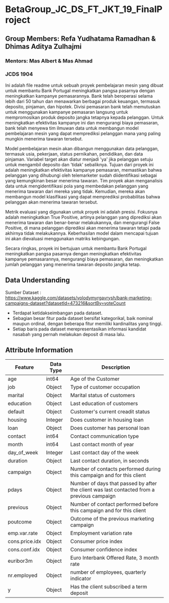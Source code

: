 # BetaGroup_JC_DS_FT_JKT_19_FinalProject
## Group Members: Refa Yudhatama Ramadhan & Dhimas Aditya Zulhajmi
### Mentors: Mas Albert & Mas Ahmad
### JCDS 1904

Ini adalah file readme untuk sebuah proyek pembelajaran mesin yang dibuat untuk membantu Bank Portugal meningkatkan pangsa pasarnya dengan meningkatkan kampanye pemasarannya. Bank telah beroperasi selama lebih dari 50 tahun dan menawarkan berbagai produk keuangan, termasuk deposito, pinjaman, dan hipotek. Divisi pemasaran bank telah memutuskan untuk menggunakan kampanye pemasaran langsung untuk mempromosikan produk deposito jangka tetapnya kepada pelanggan. Untuk meningkatkan efektivitas kampanye ini dan mengurangi biaya pemasaran, bank telah menyewa tim ilmuwan data untuk membangun model pembelajaran mesin yang dapat memprediksi pelanggan mana yang paling mungkin menerima tawaran tersebut.

Model pembelajaran mesin akan dibangun menggunakan data pelanggan, termasuk usia, pekerjaan, status pernikahan, pendidikan, dan data pinjaman. Variabel target akan diatur menjadi 'ya' jika pelanggan setuju untuk mengambil deposito dan 'tidak' sebaliknya. Tujuan dari proyek ini adalah meningkatkan efektivitas kampanye pemasaran, memastikan bahwa pelanggan yang dihubungi oleh telemarketer sudah diidentifikasi sebagai yang kemungkinan besar menerima tawaran. Tim proyek akan menganalisis data untuk mengidentifikasi pola yang membedakan pelanggan yang menerima tawaran dari mereka yang tidak. Kemudian, mereka akan membangun model klasifikasi yang dapat memprediksi probabilitas bahwa pelanggan akan menerima tawaran tersebut.

Metrik evaluasi yang digunakan untuk proyek ini adalah presisi. Fokusnya adalah meningkatkan True Positive, artinya pelanggan yang diprediksi akan menerima tawaran dan benar-benar melakukannya, dan mengurangi False Positive, di mana pelanggan diprediksi akan menerima tawaran tetapi pada akhirnya tidak melakukannya. Keberhasilan model dalam mencapai tujuan ini akan dievaluasi menggunakan matriks kebingungan.

Secara ringkas, proyek ini bertujuan untuk membantu Bank Portugal meningkatkan pangsa pasarnya dengan meningkatkan efektivitas kampanye pemasarannya, mengurangi biaya pemasaran, dan meningkatkan jumlah pelanggan yang menerima tawaran deposito jangka tetap.

## Data Understanding 

Sumber Dataset : https://www.kaggle.com/datasets/volodymyrgavrysh/bank-marketing-campaigns-dataset?datasetId=473216&sortBy=voteCount

* Terdapat ketidakseimbangan pada dataset.
* Sebagian besar fitur pada dataset bersifat kategorikal, baik nominal maupun ordinal, dengan beberapa fitur memiliki kardinalitas yang tinggi.
* Setiap baris pada dataset merepresentasikan informasi kandidat nasabah yang pernah melakukan deposit di masa lalu.

## **Attribute Information**

|Feature|Data Type|Description|
| --- | --- | --- |
| age | int64 | Age of the Customer |
| job | Object | Type of customer occupation |
| marital | Object | Marital status of customers |
| education | Object | Last education of customers |
| default | Object | Customer's current creadit status |
| housing | Integer | Does customer in housing loan |
| loan | Object | Does customer has personal loan |
| contact | int64 | Contact communication type |
| month | int64 | Last contact month of year |
| day_of_week | Integer | Last contact day of the week |
| duration | Object | Last contact duration, in seconds |
| campaign | Object | Number of contacts performed during this campaign and for this client |
| pdays | Object | Number of days that passed by after the client was last contacted from a previous campaign |
| previous | Object | Number of contact performed before this campaign and for this client |
| poutcome | Object | Outcome of the previous marketing campaign |
| emp.var.rate | Object | Employment variation rate |
| cons.price.idx | Object | Consumer price index |
| cons.conf.idx | Object | Consumer confidence index |
| euribor3m | Object | Euro Interbank Offered Rate, 3 month rate |
| nr.employed | Object | number of employees, quarterly indicator |
| y | Object | Has the client subscribed a term deposit |
